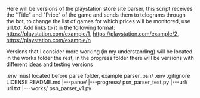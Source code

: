 Here will be versions of the playstation store site parser, this script receives the "Title" and "Price" of the game and sends them to telegrams through the bot, to change the list of games for which prices will be monitored, use url.txt. Add links to it in the following format:
https://playstation.com/example/1,
https://playstation.com/example/2,
https://playstation.com/example/n

Versions that I consider more working (in my understanding) will be located in the works folder
the rest, in the progress folder there will be versions with different ideas and testing versions

.env must located before parse folder, example 
parser_psn/
    .env
    .gitignore
    LICENSE
    README.md
    |---parse/
        |---progress/
            psn_parser_test.py
        |---url/
            url.txt
        |---works/
            psn_parser_v1.py

